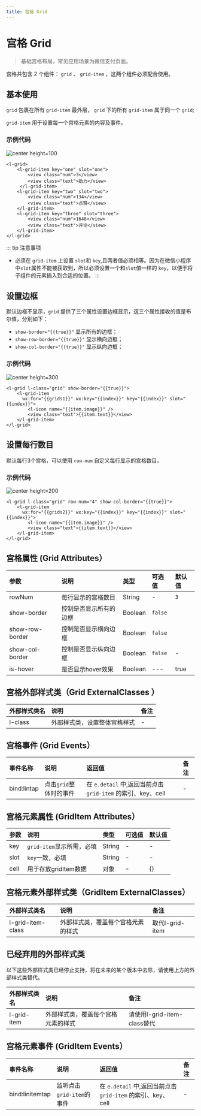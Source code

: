 ```yaml
---
title: 宫格 Grid
---
```


# <H2Icon /> 宫格 Grid

> 基础宫格布局，常见应用场景为微信支付页面。

宫格共包含 2 个组件： `grid` 、 `grid-item` ，这两个组件必须配合使用。

## 基本使用

`grid` 包裹在所有 `grid-item` 最外层， `grid` 下的所有 `grid-item` 属于同一个 `grid`;

`grid-item` 用于设置每一个宫格元素的内容及事件。

### 示例代码

![center height=100](/screenshots/grid/image1.png)

```wxml
<l-grid>
    <l-grid-item key="one" slot="one">
        <view class="num">3</view>
        <view class="text">助力</view>
     </l-grid-item>
    <l-grid-item key="two" slot="two">
        <view class="num">134</view>
        <view class="text">点赞</view>
    </l-grid-item>
    <l-grid-item key="three" slot="three">
        <view class="num">1648</view>
        <view class="text">评论</view>
    </l-grid-item>
</l-grid>
```

::: tip 注意事项
 * 必须在 `grid-item` 上设置 `slot`和 `key`,且两者值必须相等。因为在微信小程序中`slot`属性不能被获取到，所以必须设置一个和`slot`值一样的 `key`，以便于将子组件的元素插入到合适的位置。
:::

## 设置边框

默认边框不显示，`grid` 提供了三个属性设置边框显示，这三个属性接收的值是布尔值，分别如下：

- `show-border="{{true}}"` 显示所有的边框；
-  `show-row-border="{{true}}"` 显示横向边框；
- `show-col-border="{{true}}"` 显示纵向边框；

### 示例代码

![center height=300](/screenshots/grid/image2.png)

```wxml
<l-grid l-class="grid" show-border="{{true}}">
    <l-grid-item 
      wx:for="{{grids1}}" wx:key="{{index}}" key="{{index}}" slot="{{index}}">
        <l-icon name="{{item.image}}" />
        <view class="text">{{item.text}}</view>
    </l-grid-item>
</l-grid>
```

## 设置每行数目

默认每行3个宫格，可以使用 `row-num` 自定义每行显示的宫格数目。

### 示例代码

![center height=200](/screenshots/grid/image3.png)

```wxml
<l-grid l-class="grid" row-num="4" show-col-border="{{true}}">
    <l-grid-item 
      wx:for="{{grids2}}" wx:key="{{index}}" key="{{index}}" slot="{{index}}">
        <l-icon name="{{item.image}}" />
        <view class="text">{{item.text}}</view>
    </l-grid-item>
</l-grid>
```

## 宫格属性 (Grid Attributes）

| 参数   | 说明 | 类型 | 可选值 | 默认值 |  
|:----|:----|:----|:----|:----|
| rowNum | 每行显示的宫格数目 | String | -  | `3` |
| show-border  | 控制是否显示所有的边框 | Boolean | `false` |
| show-row-border | 控制是否显示横向边框 | Boolean | `false` |
| show-col-border | 控制是否显示纵向边框 | Boolean | `false` | - |
| is-hover | 是否显示hover效果 | Boolean | --- | true |

## 宫格外部样式类（Grid ExternalClasses ）
| 外部样式类名 | 说明 | 备注 |
| :--------- | :----------------- | :----- |
| l-class | 外部样式类，设置整体宫格样式 | - |


## 宫格事件 (Grid Events）

| 事件名称   | 说明   | 返回值   |  备注   | 
|:----|:----|:----|:----|
| bind:lintap | 点击`grid`整体时的事件 | 在 `e.detail` 中,返回当前点击 `grid-item` 的索引、key、cell | - |

## 宫格元素属性 (GridItem Attributes）

| 参数   | 说明 | 类型 | 可选值 | 默认值 |  
|:----|:----|:----|:----|:----|
| key | `grid-item`显示所需，必填 | String	| - | - |
| slot | `key`一致，必填 | String| - | - |
| cell | 用于存放gridItem数据| 对象 | - | {} |


## 宫格元素外部样式类（GridItem ExternalClasses）
| 外部样式类名 | 说明 | 备注 |
| :--------- | :----------------- | :----- |
|  l-grid-item-class | 外部样式类，覆盖每个宫格元素的样式 | 取代l-grid-item |

## 已经弃用的外部样式类

以下这些外部样式类已经停止支持，将在未来的某个版本中去除，请使用上方的外部样式类替代。

| 外部样式类名 | 说明 | 备注 |
| :--------- | :----------------- | :----- |
| l-grid-item | 外部样式类，覆盖每个宫格元素的样式 | 请使用l-grid-item-class替代 |

## 宫格元素事件 (GridItem Events）

| 事件名称   | 说明   | 返回值   |  备注   | 
|:----|:----|:----|:----|
| bind:linitemtap | 监听点击`grid-item`的事件 | 在 `e.detail` 中,返回当前点击 `grid-item` 的索引、key、cell | - |

<RightMenu />
